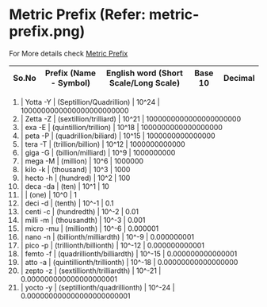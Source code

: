 # Metric Prefix (Refer: metric-prefix.png)

  For More details check [Metric Prefix](https://en.wikipedia.org/wiki/Metric_prefix)

So.No | Prefix (Name - Symbol) | English word (Short Scale/Long Scale) | Base 10 | Decimal
----- | -----------------------|---------------------------------------| --------| -------

1.  | Yotta -Y  | (Septillion/Quadrillion)     | 10^24   | 1000000000000000000000000
2.  | Zetta -Z  | (sextillion/trilliard)       | 10^21   | 1000000000000000000000
3.  | exa   -E  | (quintillion/trillion)       | 10^18   | 1000000000000000000
4.  | peta  -P  | (quadrillion/biliard)        | 10^15   | 1000000000000000
5.  | tera  -T  | (trillion/billion)           | 10^12   | 1000000000000
6.  | giga  -G  | (billion/milliard)           | 10^9    | 1000000000
7.  | mega  -M  | (million)                    | 10^6    | 1000000
8.  | kilo  -k  | (thousand)                   | 10^3    | 1000
9.  | hecto -h  | (hundred)                    | 10^2    | 100
10. | deca  -da | (ten)                        | 10^1    | 10
11. |           | (one)		               | 10^0    | 1
12. | deci  -d  | (tenth)		       | 10^-1   | 0.1
13. | centi -c  | (hundredth)	               | 10^-2   | 0.01
14. | milli -m  | (thousandth)                 | 10^-3   | 0.001 
15. | micro -mu | (millionth)                  | 10^-6   | 0.000001
16. | nano  -n  | (billionth/milliardth)       | 10^-9   | 0.000000001
17. | pico  -p  | (trillionth/billionth)       | 10^-12  | 0.000000000001
18. | femto -f  | (quadrillionth/billiardth)   | 10^-15  | 0.000000000000001
19. | atto  -a  | (quintillionth/trillionth)   | 10^-18  | 0.00000000000000000
20. | zepto -z  | (sextillionth/trilliardth)   | 10^-21  | 0.000000000000000000001
21. | yocto -y  | (septillionth/quadrillionth) | 10^-24  | 0.000000000000000000000001
